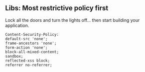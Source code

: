 ## Libs: Most restrictive policy first

Lock all the doors and turn the lights off... then start building your application.

```
Content-Security-Policy:
default-src 'none';
frame-ancestors 'none';
form-action 'none';
block-all-mixed-content;
sandbox;
reflected-xss block;
referrer no-referrer;
```

